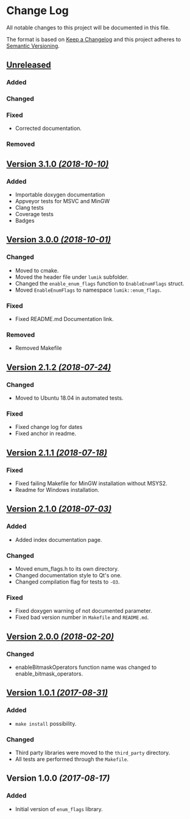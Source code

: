 # Change Log
All notable changes to this project will be documented in this file.

The format is based on [Keep a Changelog](http://keepachangelog.com/) 
and this project adheres to [Semantic Versioning](http://semver.org/).


## [Unreleased](https://github.com/lumik/enum_flags/compare/master...develop)


### Added


### Changed


### Fixed

- Corrected documentation.


### Removed


## [Version 3.1.0 *(2018-10-10)*](https://github.com/lumik/enum_flags/compare/v3.0.0...v3.1.0)


### Added

- Importable doxygen documentation
- Appveyor tests for MSVC and MinGW
- Clang tests
- Coverage tests
- Badges


## [Version 3.0.0 *(2018-10-01)*](https://github.com/lumik/enum_flags/compare/v2.1.2...v3.0.0)


### Changed

- Moved to cmake.
- Moved the header file under `lumik` subfolder.
- Changed the `enable_enum_flags` function to `EnableEnumFlags` struct.
- Moved `EnableEnumFlags` to namespace `lumik::enum_flags`.


### Fixed

- Fixed README.md Documentation link.


### Removed

- Removed Makefile


## [Version 2.1.2 *(2018-07-24)*](https://github.com/lumik/enum_flags/compare/v2.1.1...v2.1.2)


### Changed

- Moved to Ubuntu 18.04 in automated tests.


### Fixed

- Fixed change log for dates
- Fixed anchor in readme.


## [Version 2.1.1 *(2018-07-18)*](https://github.com/lumik/enum_flags/compare/v2.1.0...v2.1.1)


### Fixed
- Fixed failing Makefile for MinGW installation without MSYS2.
- Readme for Windows installation.


## [Version 2.1.0 *(2018-07-03)*](https://github.com/lumik/enum_flags/compare/v2.0.0...v2.1.0)


### Added

- Added index documentation page.


### Changed

- Moved enum_flags.h to its own directory.
- Changed documentation style to Qt's one.
- Changed compilation flag for tests to `-O3`.


### Fixed

- Fixed doxygen warning of not documented parameter.
- Fixed bad version number in `Makefile` and `README.md`.


## [Version 2.0.0 *(2018-02-20)*](https://github.com/lumik/enum_flags/compare/v1.0.1...v2.0.0)


### Changed

- enableBitmaskOperators function name was changed to enable_bitmask_operators.


## [Version 1.0.1 *(2017-08-31)*](https://github.com/lumik/enum_flags/compare/v1.0.0...v1.0.1)


### Added

- `make install` possibility.


### Changed

- Third party libraries were moved to the `third_party` directory.
- All tests are performed through the `Makefile`.


## Version 1.0.0 *(2017-08-17)*


### Added
- Initial version of `enum_flags` library.
